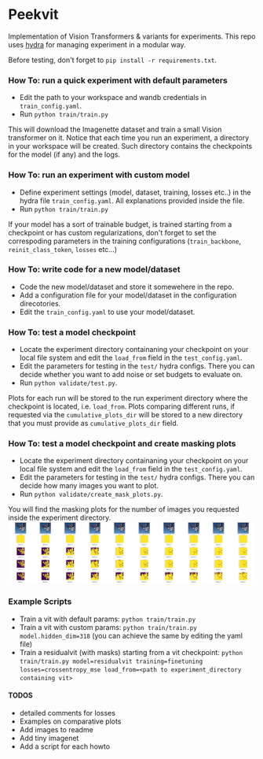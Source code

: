 # Peekvit
Implementation of Vision Transformers & variants for experiments.
This repo uses [hydra](https://hydra.cc/) for managing experiment in a modular way.

Before testing, don't forget to `pip install -r requirements.txt`.

### How To: run a quick experiment with default parameters
- Edit the path to your workspace and wandb credentials in `train_config.yaml`. 
- Run `python train/train.py` 

This will download the Imagenette dataset and train a small Vision transformer on it. Notice that each time you run an experiment, a directory in your workspace will be created. Such directory contains the checkpoints for the model (if any) and the logs. 

### How To: run an experiment with custom model
- Define experiment settings (model, dataset, training, losses etc..) in the hydra file `train_config.yaml`. All explanations provided inside the file.
- Run `python train/train.py` 

If your model has a sort of trainable budget, is trained starting from a checkpoint or has custom regularizations, don't forget to set the correspoding parameters in the training configurations (`train_backbone`, `reinit_class_token`, `losses` etc...) 


### How To: write code for a new model/dataset
- Code the new model/dataset and store it somewehere in the repo.
- Add a configuration file for your model/dataset in the configuration direcotories.
- Edit the `train_config.yaml` to use your model/dataset.

### How To: test a model checkpoint
- Locate the experiment directory containaning your checkpoint on your local file system and edit the `load_from` field in the `test_config.yaml`. 
- Edit the parameters for testing in the `test/` hydra configs. There you can decide whether you want to add noise or set budgets to evaluate on.
- Run  `python validate/test.py`. 

Plots for each run will be stored to the run experiment directory where the checkpoint is located, i.e. `load_from`. Plots comparing different runs, if requested via the  `cumulative_plots_dir` will be stored to a new directory that you must provide as `cumulative_plots_dir` field.

### How To: test a model checkpoint and create masking plots
- Locate the experiment directory containaning your checkpoint on your local file system and edit the `load_from` field in the `test_config.yaml`. 
- Edit the parameters for testing in the `test/` hydra configs. There you can decide how many images you want to plot.
- Run  `python validate/create_mask_plots.py`.


You will find the masking plots for the number of images you requested inside the experiment directory. 
![](images/example_plot.jpg)



### Example Scripts

- Train a vit with default params: `python train/train.py`
- Train a vit with custom params: `python train/train.py model.hidden_dim=318` (you can achieve the same by editing the yaml file)
- Train a residualvit (with masks) starting from a vit checkpoint: `python train/train.py model=residualvit training=finetuning losses=crossentropy_mse load_from=<path to experiment_directory containing vit>`




#### TODOS
- detailed comments for losses
- Examples on comparative plots
- Add images to readme
- Add tiny imagenet
- Add a script for each howto
